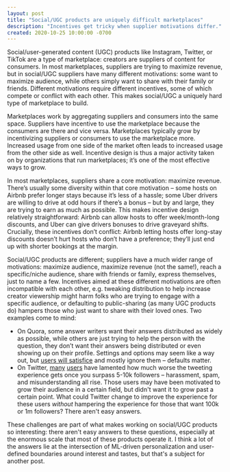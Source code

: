 ```yaml
---
layout: post
title: "Social/UGC products are uniquely difficult marketplaces"
description: "Incentives get tricky when supplier motivations differ."
created: 2020-10-25 10:00:00 -0700
---
```

Social/user-generated content (UGC) products like Instagram, Twitter, or TikTok are a type of marketplace: creators are suppliers of content for consumers. In most marketplaces, suppliers are trying to maximize revenue, but in social/UGC suppliers have many different motivations: some want to maximize audience, while others simply want to share with their family or friends. Different motivations require different incentives, some of which compete or conflict with each other. This makes social/UGC a uniquely hard type of marketplace to build.

Marketplaces work by aggregating suppliers and consumers into the same space. Suppliers have incentive to use the marketplace because the consumers are there and vice versa. Marketplaces typically grow by incentivizing suppliers or consumers to use the marketplace more. Increased usage from one side of the market often leads to increased usage from the other side as well. Incentive design is thus a major activity taken on by organizations that run marketplaces; it’s one of the most effective ways to grow. 

<!--break-->
In most marketplaces, suppliers share a core motivation: maximize revenue. There’s usually some diversity within that core motivation – some hosts on Airbnb prefer longer stays because it’s less of a hassle; some Uber drivers are willing to drive at odd hours if there’s a bonus – but by and large, they are trying to earn as much as possible. This makes incentive design relatively straightforward: Airbnb can allow hosts to offer week/month-long discounts, and Uber can give drivers bonuses to drive graveyard shifts. Crucially, these incentives don’t conflict: Airbnb letting hosts offer long-stay discounts doesn’t hurt hosts who don’t have a preference; they’ll just end up with shorter bookings at the margin.

Social/UGC products are different; suppliers have a much wider range of motivations: maximize audience, maximize revenue (not the same!), reach a specific/niche audience, share with friends or family, express themselves, just to name a few. Incentives aimed at these different motivations are often incompatible with each other, e.g. tweaking distribution to help increase creator viewership might harm folks who are trying to engage with a specific audience, or defaulting to public-sharing (as many UGC products do) hampers those who just want to share with their loved ones. Two examples come to mind:
- On Quora, some answer writers want their answers distributed as widely as possible, while others are just trying to help the person with the question, they don’t want their answers being distributed or even showing up on their profile. Settings and options may seem like a way out, but [users will satisfice](./satisfice) and mostly ignore them – defaults matter.
- On Twitter, [many](https://twitter.com/noampomsky/status/1204883611264012289) [users](https://twitter.com/michael_nielsen/status/1100538006052765696) have lamented how much worse the tweeting experience gets once you surpass 5-10k followers –  harassment, spam, and misunderstanding all rise. Those users may have been motivated to grow their audience in a certain field, but didn't want it to grow past a certain point. What could Twitter change to improve the experience for these users _without_ hampering the experience for those that want 100k or 1m followers? There aren't easy answers.

These challenges are part of what makes working on social/UGC products so interesting: there aren't easy answers to these questions, especially at the enormous scale that most of these products operate it. I think a lot of the answers lie at the intersection of ML-driven personalization and user-defined boundaries around interest and tastes, but that's a subject for another post.
